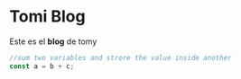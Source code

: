# Tomi Blog

Este es el **blog** de tomy


```js
//sum two variables and strore the value inside another
const a = b + c;
```